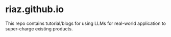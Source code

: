 # riaz.github.io
This repo contains tutorial/blogs for using LLMs for real-world application to super-charge existing products.
